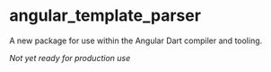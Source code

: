 # angular_template_parser

A new package for use within the Angular Dart compiler and tooling.

*Not yet ready for production use*
